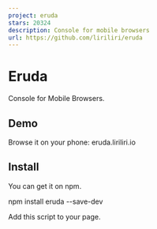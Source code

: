 ```yaml
---
project: eruda
stars: 20324
description: Console for mobile browsers
url: https://github.com/liriliri/eruda
---
```


Eruda
=====

Console for Mobile Browsers.

Demo
----

Browse it on your phone: eruda.liriliri.io

Install
-------

You can get it on npm.

npm install eruda --save-dev

Add this script to your page.

<script src\="node\_modules/eruda/eruda.js"\></script\>
<script\>eruda.init();</script\>

It's also available on jsDelivr and cdnjs.

<script src\="https://cdn.jsdelivr.net/npm/eruda"\></script\>
<script\>eruda.init();</script\>

For more detailed usage instructions, please read the documentation at eruda.liriliri.io!

Related Projects
----------------

-   eruda-android: Simple webview with eruda loaded automatically.
-   chii: Remote debugging tool.
-   chobitsu: Chrome devtools protocol JavaScript implementation.
-   licia: Utility library used by eruda.
-   luna: UI components used by eruda.
-   vivy: Icon image generation.

Third Party
-----------

-   eruda-pixel: UI pixel restoration tool.
-   eruda-webpack-plugin: Eruda webpack plugin.
-   eruda-vue-devtools: Eruda Vue-devtools plugin.

Backers
-------

Contribution
------------

Read Contributing Guide for development setup instructions.
